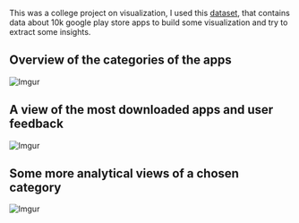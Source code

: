 This was a college project on visualization, I used this [dataset](https://www.kaggle.com/lava18/google-play-store-apps), that contains data about 10k google play store apps to build some visualization and try to extract some insights.

## Overview of the categories of the apps
![Imgur](https://i.imgur.com/hiTWMnC.png)  
  
  
## A view of the most downloaded apps and user feedback
![Imgur](https://i.imgur.com/52PYma2.png)
  
  
## Some more analytical views of a chosen category
![Imgur](https://i.imgur.com/ZCCDg71.png)